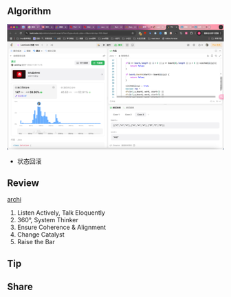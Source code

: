 ## Algorithm

![算法](../../images/temp/sisyphus-2024-11-03-lc.png)
- 状态回滚

## Review

[archi](https://dev.to/hatem_zidi/am-i-a-senior-or-an-obsolete-architect-178g?ref=dailydev)
1. Listen Actively, Talk Eloquently
2. 360°, System Thinker
3. Ensure Coherence & Alignment
4. Change Catalyst
5. Raise the Bar

## Tip

## Share
